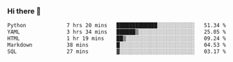 ### Hi there 👋

<!--START_SECTION:waka-->

```txt
Python             7 hrs 20 mins   █████████████░░░░░░░░░░░░   51.34 %
YAML               3 hrs 34 mins   ██████▒░░░░░░░░░░░░░░░░░░   25.05 %
HTML               1 hr 19 mins    ██▒░░░░░░░░░░░░░░░░░░░░░░   09.24 %
Markdown           38 mins         █░░░░░░░░░░░░░░░░░░░░░░░░   04.53 %
SQL                27 mins         ▓░░░░░░░░░░░░░░░░░░░░░░░░   03.17 %
```

<!--END_SECTION:waka-->

<!--
**Jonas-VanHaeken/Jonas-VanHaeken** is a ✨ _special_ ✨ repository because its `README.md` (this file) appears on your GitHub profile.

Here are some ideas to get you started:

- 🔭 I’m currently working on ...
- 🌱 I’m currently learning ...
- 👯 I’m looking to collaborate on ...
- 🤔 I’m looking for help with ...
- 💬 Ask me about ...
- 📫 How to reach me: ...
- 😄 Pronouns: ...
- ⚡ Fun fact: ...
-->
